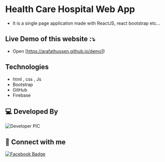 #  Health Care Hospital Web App

- It is a single page application made with ReactJS, react bootstrap etc...

## Live Demo of this website :⤵️

-  Open [https://arafathussen.github.io/demo1)

## Technologies
- html , css , Js
- Bootstrap
- GitHub
- Firebase

## 💻 Developed By

![Developer PIC](https://avatars.githubusercontent.com/u/86622354?s=96&v=4)

## 🚀 Connect with me

[![Facebook Badge](https://img.shields.io/badge/Facebook-1877F2?style=for-the-badge&logo=facebook&logoColor=white)](https://arafathussen.com)

